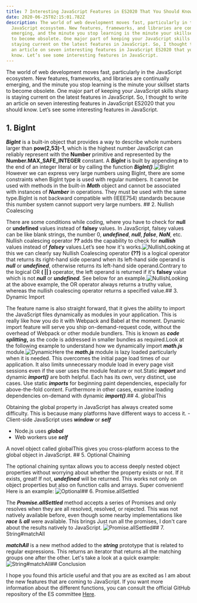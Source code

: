 ```yaml
---
title: 7 Interesting JavaScript Features in ES2020 That You Should Know
date: 2020-06-25T02:15:01.782Z
description: The world of web development moves fast, particularly in the
  JavaScript ecosystem. New features, frameworks, and libraries are continually
  emerging, and the minute you stop learning is the minute your skillset starts
  to become obsolete. One major part of keeping your JavaScript skills sharp is
  staying current on the latest features in JavaScript. So, I thought to write
  an article on seven interesting features in JavaScript ES2020 that you should
  know. Let’s see some interesting features in JavaScript.
---
```

The world of web development moves fast, particularly in the JavaScript ecosystem. New features, frameworks, and libraries are continually emerging, and the minute you stop learning is the minute your skillset starts to become obsolete. One major part of keeping your JavaScript skills sharp is staying current on the latest features in JavaScript. So, I thought to write an article on seven interesting features in JavaScript ES2020 that you should know. Let’s see some interesting features in JavaScript.

## 1. BigInt

***BigInt*** is a built-in object that provides a way to describe whole numbers larger than **pow(2,53)-1**, which is the highest number JavaScript can reliably represent with the **Number** primitive and represented by the **Number.MAX_SAFE_INTEGER** constant. A ***BigInt*** is built by appending ***n*** to the end of an integer literal or by calling the function ***BigInt()****.*![BigInt](https://kriss.io/wp-content/uploads/2020/06/1-1.png)However we can express very large numbers using BigInt, there are some constraints when BigInt type is used with regular numbers. It cannot be used with methods in the built-in ***Math*** object and cannot be associated with instances of ***Number*** in operations. They must be used with the same type.BigInt is not backward compatible with (IEEE754) standards because this number system cannot support very large numbers. ## 2. Nullish Coalescing

There are some conditions while coding, where you have to check for **null** or **undefined** values instead of **falsey** values. In JavaScript, falsey values can be like blank strings, the number 0, ***undefined***, ***null***, ***false***, ***NaN***, etc. Nullish coalescing operator ***??*** adds the capability to check for ***nullish*** values instead of ***falsey*** values.Let’s see how it\'s works.![Nullish](https://kriss.io/wp-content/uploads/2020/06/2-1.png)Looking at this we can clearly say Nullish Coalescing operator **(??)** is a logical operator that returns its right-hand side operand when its left-hand side operand is ***null*** or ***undefined***, otherwise returns its left-hand side operand.Contrary to the logical OR **( || )** operator, the left operand is returned if it\'s **falsey** value which is not ***null*** or ***undefined***. See below for an example.![Nullish](https://kriss.io/wp-content/uploads/2020/06/3.png)Looking at the above example, the OR operator always returns a truthy value, whereas the nullish coalescing operator returns a specified value.## 3. Dynamic Import

The feature name is also straight forward, that it gives the ability to import the JavaScript files dynamically as modules in your application. This is really like how you do it with Webpack and Babel at the moment. Dynamic import feature will serve you ship on-demand-request code, without the overhead of Webpack or other module bundlers. This is known as ***code splitting*,** as the code is addressed in smaller bundles as required.Look at the following example to understand how we dynamically import ***math.js*** module.![Dynamic](https://kriss.io/wp-content/uploads/2020/06/4.png)Here the ***math.js*** module is lazy loaded particularly when it is needed. This overcomes the initial page load times of our application. It also limits unnecessary module load in every page visit sessions even if the user uses the module feature or not.Static ***import*** and dynamic ***import()*** are both helpful. Each has its own, very distinct, use cases. Use static ***imports*** for beginning paint dependencies, especially for above-the-fold content. Furthermore in other cases, examine loading dependencies on-demand with dynamic ***import()***.## 4. globalThis

Obtaining the global property in JavaScript has always created some difficulty. This is because many platforms have different ways to access it. - Client-side JavaScript uses ***window*** or ***self***
- Node.js uses ***global***
- Web workers use ***self***

A novel object called globalThis gives you cross-platform access to the global object in JavaScript. ## 5. Optional Chaining

The optional chaining syntax allows you to access deeply nested object properties without worrying about whether the property exists or not. If it exists, great! If not, ***undefined*** will be returned. This works not only on object properties but also on function calls and arrays. Super convenient! Here is an example: ![Optional](https://kriss.io/wp-content/uploads/2020/06/5.png)## 6. Promise.allSettled

The ***Promise.allSettled*** method accepts a series of Promises and only resolves when they are all resolved, resolved, or rejected. This was not natively available before, even though some nearby implementations like ***race*** & ***all*** were available. This brings Just run all the promises, I don\'t care about the results natively to JavaScript. ![Promise.allSettled](https://kriss.io/wp-content/uploads/2020/06/6.png)## 7. String#matchAll

***matchAll*** is a new method added to the ***string*** prototype that is related to regular expressions. This returns an iterator that returns all the matching groups one after the other. Let\'s take a look at a quick example: ![String#matchAll](https://kriss.io/wp-content/uploads/2020/06/7.png)## Conclusion

I hope you found this article useful and that you are as excited as I am about the new features that are coming to JavaScript. If you want more information about the different functions, you can consult the official GitHub repository of the ES committee [Here](https://github.com/tc39/proposals/blob/master/finished-proposals.md).